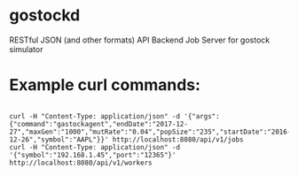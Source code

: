 # gostockd
RESTful JSON (and other formats) API Backend Job Server for gostock simulator


# Example curl commands:
```

curl -H "Content-Type: application/json" -d '{"args":{"command":"gastockagent","endDate":"2017-12-27","maxGen":"1000","mutRate":"0.04","popSize":"235","startDate":"2016-12-26","symbol":"AAPL"}}' http://localhost:8080/api/v1/jobs
curl -H "Content-Type: application/json" -d '{"symbol":"192.168.1.45","port":"12365"}' http://localhost:8080/api/v1/workers

```
